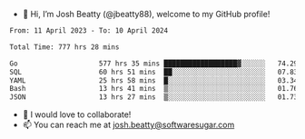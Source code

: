 - 👋 Hi, I’m Josh Beatty (@jbeatty88), welcome to my GitHub profile!

<!--START_SECTION:waka-->

```txt
From: 11 April 2023 - To: 10 April 2024

Total Time: 777 hrs 28 mins

Go                    577 hrs 35 mins ██████████████████▓░░░░░░   74.29 %
SQL                   60 hrs 51 mins  ██░░░░░░░░░░░░░░░░░░░░░░░   07.83 %
YAML                  25 hrs 58 mins  █░░░░░░░░░░░░░░░░░░░░░░░░   03.34 %
Bash                  13 hrs 41 mins  ▒░░░░░░░░░░░░░░░░░░░░░░░░   01.76 %
JSON                  13 hrs 27 mins  ▒░░░░░░░░░░░░░░░░░░░░░░░░   01.73 %
```

<!--END_SECTION:waka-->

- 💞️ I would love to collaborate!
- 📫 You can reach me at josh.beatty@softwaresugar.com

<!---
jbeatty88/jbeatty88 is a ✨ special ✨ repository because its `README.md` (this file) appears on your GitHub profile.
You can click the Preview link to take a look at your changes.
--->
